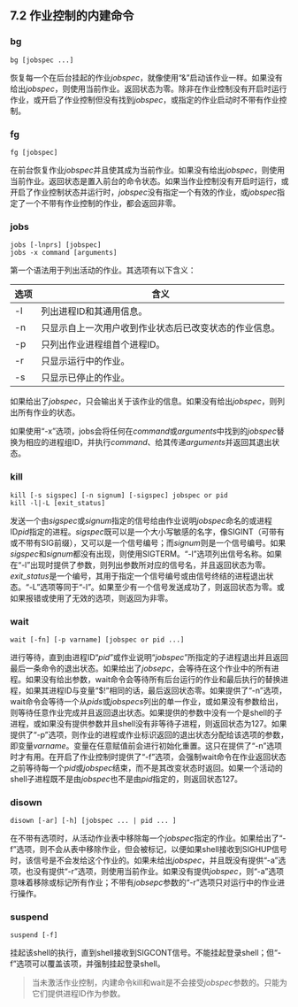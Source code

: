 ## 7.2 作业控制的内建命令

### bg

```
bg [jobspec ...]
```

恢复每一个在后台挂起的作业*jobspec*，就像使用“&”启动该作业一样。如果没有给出*jobspec*，则使用当前作业。返回状态为零。除非在作业控制没有开启时运行作业，或开启了作业控制但没有找到*jobspec*，或指定的作业启动时不带有作业控制。

### fg

```
fg [jobspec]
```

在前台恢复作业*jobspec*并且使其成为当前作业。如果没有给出*jobspec*，则使用当前作业。返回状态是置入前台的命令状态。如果当作业控制没有开启时运行，或开启了作业控制状态并运行时，*jobspec*没有指定一个有效的作业，或*jobspec*指定了一个不带有作业控制的作业，都会返回非零。

### jobs

```
jobs [-lnprs] [jobspec]
jobs -x command [arguments]
```

第一个语法用于列出活动的作业。其选项有以下含义：

选项 | 含义
--- | ---
-l | 列出进程ID和其通用信息。
-n | 只显示自上一次用户收到作业状态后已改变状态的作业信息。
-p | 只列出作业进程组首个进程ID。
-r | 只显示运行中的作业。
-s | 只显示已停止的作业。

如果给出了*jobspec*，只会输出关于该作业的信息。如果没有给出*jobspec*，则列出所有作业的状态。

如果使用“-x”选项，jobs会将任何在*command*或*arguments*中找到的*jobspec*替换为相应的进程组ID，并执行*command*、给其传递*arguments*并返回其退出状态。

### kill

```
kill [-s sigspec] [-n signum] [-sigspec] jobspec or pid
kill -l|-L [exit_status]
```

发送一个由*sigspec*或*signum*指定的信号给由作业说明*jobspec*命名的或进程ID*pid*指定的进程。*sigspec*既可以是一个大小写敏感的名字，像SIGINT（可带有或不带有SIG前缀），又可以是一个信号编号；而*signum*则是一个信号编号。如果*sigspec*和*signum*都没有出现，则使用SIGTERM。“-l”选项列出信号名称。如果在“-l”出现时提供了参数，则列出参数所对应的信号名，并且返回状态为零。*exit_status*是一个编号，其用于指定一个信号编号或由信号终结的进程退出状态。“-L”选项等同于“-l”。如果至少有一个信号发送成功了，则返回状态为零。或如果报错或使用了无效的选项，则返回为非零。

### wait

```
wait [-fn] [-p varname] [jobspec or pid ...]
```

进行等待，直到由进程ID“*pid*”或作业说明“*jobspec*”所指定的子进程退出并且返回最后一条命令的退出状态。如果给出了*jobsepc*，会等待在这个作业中的所有进程。如果没有给出参数，wait命令会等待所有后台运行的作业和最后执行的替换进程，如果其进程ID与变量“$!”相同的话，最后返回状态零。如果提供了“-n”选项，wait命令会等待一个从*pids*或*jobspecs*列出的单一作业，或如果没有参数给出，则等待任意作业完成并且返回退出状态。如果提供的参数中没有一个是shell的子进程，或如果没有提供参数并且shell没有非等待子进程，则返回状态为127。如果提供了“-p”选项，则作业的进程或作业标识返回的退出状态分配给该选项的参数，即变量*varname*。变量在任意赋值前会进行初始化重置。这只在提供了“-n”选项时才有用。在开启了作业控制时提供了“-f”选项，会强制wait命令在作业返回状态之前等待每一个*pid*或*jobspec*结束，而不是其改变状态时返回。如果一个活动的shell子进程既不是由*jobspec*也不是由*pid*指定的，则返回状态127。

### disown

```
disown [-ar] [-h] [jobspec ... | pid ... ]
```

在不带有选项时，从活动作业表中移除每一个*jobspec*指定的作业。如果给出了“-f”选项，则不会从表中移除作业，但会被标记，以便如果shell接收到SIGHUP信号时，该信号是不会发给这个作业的。如果未给出*jobspec*，并且既没有提供“-a”选项，也没有提供“-r”选项，则使用当前作业。如果没有提供*jobspec*，则“-a”选项意味着移除或标记所有作业；不带有*jobsepc*参数的“-r”选项只对运行中的作业进行操作。

### suspend

```
suspend [-f]
```

挂起该shell的执行，直到shell接收到SIGCONT信号。不能挂起登录shell；但“-f”选项可以覆盖该项，并强制挂起登录shell。

> 当未激活作业控制，内建命令kill和wait是不会接受*jobspec*参数的。只能为它们提供进程ID作为参数。